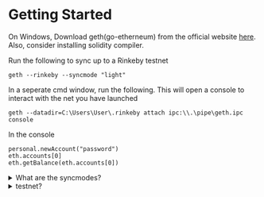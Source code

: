 # Getting Started
On Windows,
Download geth(go-etherneum) from the official website [here](https://geth.ethereum.org/downloads/).
Also, consider installing solidity compiler.

Run the following to sync up to a Rinkeby testnet

```
geth --rinkeby --syncmode "light"
```

In a seperate cmd window, run the following. This will open a console to interact with the net you have launched

```
geth --datadir=C:\Users\User\.rinkeby attach ipc:\\.\pipe\geth.ipc console
```

In the console 

```
personal.newAccount("password")
eth.accounts[0]
eth.getBalance(eth.accounts[0])
```

<details>
  <summary>What are the syncmodes?</summary>
  
  1. Full Sync: 
    Gets the block headers, the block bodies, and validates every element from genesis block.

  2. Fast Sync: 
    Gets the block headers, the block bodies, it processes no transactions until current block - 64(*). Then it gets a snapshot state and goes like a full synchronization.

  3. Light Sync: 
    Gets only the current state. To verify elements, it needs to ask to full (archive) nodes for the corresponding tree leaves.
</details>

<details>
  <summary>testnet?</summary>
  
  <details>
    <summary>What is a testnet?</summary>
  
    A Testnet is an Ethereum blockchain that uses identical technology and software as the “Mainnet” Ethereum blockchain. However, whereas the Mainnet network is used for “actual” transactions with “value”, Testnets are used for testing smart contracts and decentralized applications (“DApps”).
  </details>
  
  <details>
    <summary>Differences with mainnet?</summary>
  
    Blockchains are simply databases created by a network of computers that interact with each other, using purposefully designed software to get the computers on that network to agree (i.e. achieve “consensus”) on what data to add and store on the database. The only difference between Testnets and Mainnet is that they are operated by different networks; i.e. one group of computers has agreed to work with each other and form a Testnet network, while another group of computers has agreed to work together to serve as the Mainnet network.
    In order for a network of computers to agree to “work with each other”, they must agree on two parameters which uniquely identify each network:
    A network ID: 
        a number parameter which acts as an identifier for a network. For example, the Mainnet’s network ID is 1, while the other most commonly used Testnets have network IDs of 3, 4, and 42 for Ropsten, Rinkeby, and Kovan, respectively. So if you want to connect your computer to one of the blockchains, you run the Ethereum software and specify a network ID of 1 to connect it to the Mainnet, or you specify a network ID of 3 for Ropsten. That way, it knows which network of computers to connect to.
    Genesis block: 
        all computers on a network must agree to all the data stored on that blockchain, which of course must begin somewhere: the genesis block. The genesis block is block #1 of a network’s blockchain; it is just arbitrary data that has been designated as the beginning of that blockchain.
  </details>
  Read more from [here](https://medium.com/hummingbot/finance-3-0-wiki-testnet-vs-mainnet-8ab5b78d93)
</details>

